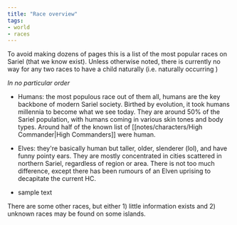```yaml
---
title: "Race overview"
tags:
- world
- races
---
```


To avoid making dozens of pages this is a list of the most popular races on Sariel (that we know exist). Unless otherwise noted, there is currently no way for any two races to have a child naturally (i.e. naturally occurring )

<i>In no particular order</i> 
* Humans: the most populous race out of them all, humans are the key backbone of modern Sariel society. Birthed by evolution, it took humans millennia to become what we see today. They are around 50% of the Sariel population, with humans coming in various skin tones and body types. Around half of the known list of [[notes/characters/High Commander|High Commanders]] were human. 

* Elves: they're basically human but taller, older, slenderer (lol), and have funny pointy ears. They are mostly concentrated in cities scattered in northern Sariel, regardless of region or area. There is not too much difference, except there has been rumours of an Elven uprising to decapitate the current HC. 

* sample text


There are some other races, but either 1) little information exists and 2) unknown races may be found on some islands.
